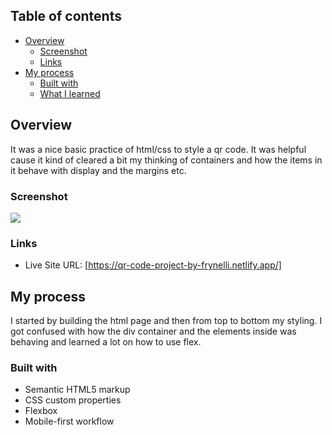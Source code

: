 
## Table of contents

- [Overview](#overview)
  - [Screenshot](#screenshot)
  - [Links](#links)
- [My process](#my-process)
  - [Built with](#built-with)
  - [What I learned](#what-i-learned)


## Overview
It was a nice basic practice of html/css to style a qr code.
It was helpful cause it kind of cleared a bit my thinking of containers and how the items in it behave with display and the margins etc. 

### Screenshot

![](./QR-code/images/Screenshot%202022-12-17%20at%2012.19.48%20AM.png)



### Links

- Live Site URL: [https://qr-code-project-by-frynelli.netlify.app/]

## My process
I started by building the html page and then from top to bottom my styling. 
 I got confused with how the div container and the elements inside was behaving and learned a lot on how to use flex. 

### Built with

- Semantic HTML5 markup
- CSS custom properties
- Flexbox
- Mobile-first workflow


